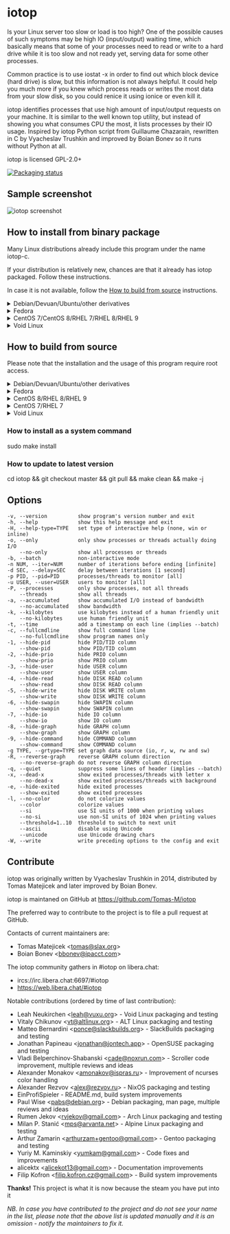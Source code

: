 # iotop

Is your Linux server too slow or load is too high? One of the possible
causes of such symptoms may be high IO (input/output) waiting time,
which basically means that some of your processes need to read or write
to a hard drive while it is too slow and not ready yet, serving data for
some other processes.

Common practice is to use iostat -x in order to find out which block
device (hard drive) is slow, but this information is not always helpful.
It could help you much more if you knew which process reads or writes
the most data from your slow disk, so you could renice it using ionice
or even kill it.

iotop identifies processes that use high amount of input/output requests
on your machine. It is similar to the well known top utility, but
instead of showing you what consumes CPU the most, it lists
processes by their IO usage. Inspired by iotop Python script from
Guillaume Chazarain, rewritten in C by Vyacheslav Trushkin and improved
by Boian Bonev so it runs without Python at all.

iotop is licensed GPL-2.0+

[![Packaging status](https://repology.org/badge/tiny-repos/iotop-c.svg)](https://repology.org/project/iotop-c/versions)

## Sample screenshot

![iotop screenshot](.sample/screenshot.png)

## How to install from binary package

Many Linux distributions already include this program under the name iotop-c.

If your distribution is relatively new, chances are that it already has iotop packaged. Follow these instructions.

In case it is not available, follow the [How to build from source](#how-to-build-from-source) instructions.

<details>
  <summary>Debian/Devuan/Ubuntu/other derivatives</summary>
&nbsp;  

Use the following command (note that `-y` disables confirmation prompts):
  
    sudo apt install iotop-c -y
</details>

<details>
  <summary>Fedora</summary>
&nbsp;  

Use the following command (note that `-y` disables confirmation prompts):
  
    sudo dnf install iotop-c -y
</details>

<details>
  <summary>CentOS 7/CentOS 8/RHEL 7/RHEL 8/RHEL 9</summary>
&nbsp;  

Use the following commands (note that `-y` disables confirmation prompts):
    
    sudo yum install epel-release -y
    sudo yum install iotop-c -y
</details>

<details>
  <summary>Void Linux</summary>
&nbsp;  

Use the following command:
    
    sudo xbps-install iotop-c
</details>

## How to build from source
Please note that the installation and the usage of this program require root access.

<details>
  <summary>Debian/Devuan/Ubuntu/other derivatives</summary>
&nbsp;  

Use the following commands (note that `-y` disables confirmation prompts):
  
    apt install git build-essential libncurses-dev libncursesw5-dev pkg-config -y
    git clone https://github.com/Tomas-M/iotop
    cd iotop
    make -j
</details>

<details>
<summary>Fedora</summary>
&nbsp;  

Use the following commands (note that `-y` disables confirmation prompts):

    dnf install git gcc make ncurses-devel pkgconfig -y
    git clone https://github.com/Tomas-M/iotop
    cd iotop
    make -j
</details>

<details>
<summary>CentOS 8/RHEL 8/RHEL 9</summary>
&nbsp;  

Use the following commands (note that `-y` disables confirmation prompts):

    yum install git gcc make ncurses-devel pkgconfig -y
    git clone https://github.com/Tomas-M/iotop
    cd iotop
    make -j
</details>

<details>
<summary>CentOS 7/RHEL 7</summary>
&nbsp;  

*Note:* On CentOS 7/RHEL 7 `gcc` does not support `-Wdate-time` and needs a `-Wno-strict-overflow` to suppress a pile of bogus warnings.

Use the following commands (note that `-y` disables confirmation prompts):

    yum install git gcc make ncurses-devel pkgconfig -y
    git clone https://github.com/Tomas-M/iotop
    cd iotop
    sed -i 's/-Wdate-time/-Wno-strict-overflow/' Makefile
    make -j
</details>

<details>
<summary>Void Linux</summary>
&nbsp;  

Use the following commands:

    xbps-install git base-devel ncurses-devel
    git clone https://github.com/Tomas-M/iotop
    cd iotop
    make -j
</details>

### How to install as a system command

sudo make install

### How to update to latest version

cd iotop && git checkout master && git pull && make clean && make -j

## Options

    -v, --version          show program's version number and exit
    -h, --help             show this help message and exit
    -H, --help-type=TYPE   set type of interactive help (none, win or inline)
    -o, --only             only show processes or threads actually doing I/O
        --no-only          show all processes or threads
    -b, --batch            non-interactive mode
    -n NUM, --iter=NUM     number of iterations before ending [infinite]
    -d SEC, --delay=SEC    delay between iterations [1 second]
    -p PID, --pid=PID      processes/threads to monitor [all]
    -u USER, --user=USER   users to monitor [all]
    -P, --processes        only show processes, not all threads
        --threads          show all threads
    -a, --accumulated      show accumulated I/O instead of bandwidth
        --no-accumulated   show bandwidth
    -k, --kilobytes        use kilobytes instead of a human friendly unit
        --no-kilobytes     use human friendly unit
    -t, --time             add a timestamp on each line (implies --batch)
    -c, --fullcmdline      show full command line
        --no-fullcmdline   show program names only
    -1, --hide-pid         hide PID/TID column
        --show-pid         show PID/TID column
    -2, --hide-prio        hide PRIO column
        --show-prio        show PRIO column
    -3, --hide-user        hide USER column
        --show-user        show USER column
    -4, --hide-read        hide DISK READ column
        --show-read        show DISK READ column
    -5, --hide-write       hide DISK WRITE column
        --show-write       show DISK WRITE column
    -6, --hide-swapin      hide SWAPIN column
        --show-swapin      show SWAPIN column
    -7, --hide-io          hide IO column
        --show-io          show IO column
    -8, --hide-graph       hide GRAPH column
        --show-graph       show GRAPH column
    -9, --hide-command     hide COMMAND column
        --show-command     show COMMAND column
    -g TYPE, --grtype=TYPE set graph data source (io, r, w, rw and sw)
    -R, --reverse-graph    reverse GRAPH column direction
        --no-reverse-graph do not reverse GRAPH column direction
    -q, --quiet            suppress some lines of header (implies --batch)
    -x, --dead-x           show exited processes/threads with letter x
        --no-dead-x        show exited processes/threads with background
    -e, --hide-exited      hide exited processes
        --show-exited      show exited processes
    -l, --no-color         do not colorize values
        --color            colorize values
        --si               use SI units of 1000 when printing values
        --no-si            use non-SI units of 1024 when printing values
        --threshold=1..10  threshold to switch to next unit
        --ascii            disable using Unicode
        --unicode          use Unicode drawing chars
    -W, --write            write preceding options to the config and exit

## Contribute

iotop was originally written by Vyacheslav Trushkin in 2014, distributed by Tomas Matejicek and later improved by Boian Bonev.

iotop is maintaned on GitHub at https://github.com/Tomas-M/iotop

The preferred way to contribute to the project is to file a pull request at GitHub.

Contacts of current maintainers are:

-   Tomas Matejicek &lt;[tomas@slax.org](mailto:tomas@slax.org)&gt;
-   Boian Bonev &lt;[bbonev@ipacct.com](mailto:bbonev@ipacct.com)&gt;

The iotop community gathers in #iotop on libera.chat:

-   ircs://irc.libera.chat:6697/#iotop  
-   https://web.libera.chat/#iotop

Notable contributions (ordered by time of last contribution):

-   Leah Neukirchen &lt;[leah@vuxu.org](mailto:leah@vuxu.org)&gt; - Void Linux packaging and testing
-   Vitaly Chikunov &lt;[vt@altlinux.org](mailto:vt@altlinux.org)&gt; - ALT Linux packaging and testing
-   Matteo Bernardini &lt;[ponce@slackbuilds.org](mailto:ponce@slackbuilds.org)&gt; - SlackBuilds packaging and testing
-   Jonathan Papineau &lt;[jonathan@jontech.app](mailto:jonathan@jontech.app)&gt; - OpenSUSE packaging and testing
-   Vladi Belperchinov-Shabanski &lt;[cade@noxrun.com](mailto:cade@noxrun.com)&gt; - Scroller code improvement, multiple reviews and ideas
-   Alexander Monakov &lt;[amonakov@ispras.ru](mailto:amonakov@ispras.ru)&gt; - Improvement of ncurses color handling
-   Alexander Rezvov &lt;[alex@rezvov.ru](mailto:alex@rezvov.ru)&gt; - NixOS packaging and testing
-   EinProfiSpieler - README.md, build system improvements
-   Paul Wise &lt;[pabs@debian.org](mailto:pabs@debian.org)&gt; - Debian packaging, man page, multiple reviews and ideas
-   Rumen Jekov &lt;[rvjekov@gmail.com](mailto:rvjekov@gmail.com)&gt; - Arch Linux packaging and testing
-   Milan P. Stanić &lt;[mps@arvanta.net](mailto:mps@arvanta.net)&gt; - Alpine Linux packaging and testing
-   Arthur Zamarin &lt;[arthurzam+gentoo@gmail.com](mailto:arthurzam+gentoo@gmail.com)&gt; - Gentoo packaging and testing
-   Yuriy M. Kaminskiy &lt;[yumkam@gmail.com](mailto:yumkam@gmail.com)&gt; - Code fixes and improvements
-   alicektx &lt;[alicekot13@gmail.com](mailto:alicekot13@gmail.com)&gt; - Documentation improvements
-   Filip Kofron &lt;[filip.kofron.cz@gmail.com](mailto:filip.kofron.cz@gmail.com)&gt; - Build system improvements

**Thanks!** This project is what it is now because the steam you have put into it

*NB. In case you have contributed to the project and do not see your name in the list, please note that the above list is updated manually and it is an omission - notify the maintainers to fix it.*
